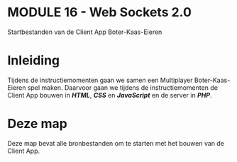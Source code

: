 # MODULE 16 - Web Sockets 2.0  
Startbestanden van de Client App Boter-Kaas-Eieren  
  
# Inleiding
Tijdens de instructiemomenten gaan we samen een Multiplayer Boter-Kaas-Eieren spel maken. Daarvoor gaan we tijdens de instructiemomenten de Client App bouwen in ***HTML***, ***CSS*** en ***JavaScript*** en de server in ***PHP***.  
  
# Deze map
Deze map bevat alle bronbestanden om te starten met het bouwen van de Client App.  
  
